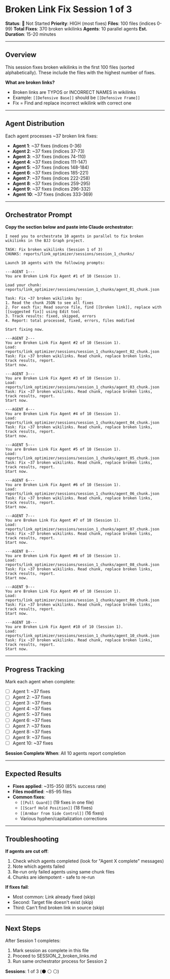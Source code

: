 # Broken Link Fix Session 1 of 3

**Status**: 🔴 Not Started
**Priority**: HIGH (most fixes)
**Files**: 100 files (indices 0-99)
**Total Fixes**: 370 broken wikilinks
**Agents**: 10 parallel agents
**Est. Duration**: 15-20 minutes

---

## Overview

This session fixes broken wikilinks in the first 100 files (sorted alphabetically). These include the files with the highest number of fixes.

**What are broken links?**
- Broken links are TYPOS or INCORRECT NAMES in wikilinks
- Example: `[[Defensive Base]]` should be `[[Defensive Frame]]`
- Fix = Find and replace incorrect wikilink with correct one

---

## Agent Distribution

Each agent processes ~37 broken link fixes:

- **Agent 1**: ~37 fixes (indices 0-36)
- **Agent 2**: ~37 fixes (indices 37-73)
- **Agent 3**: ~37 fixes (indices 74-110)
- **Agent 4**: ~37 fixes (indices 111-147)
- **Agent 5**: ~37 fixes (indices 148-184)
- **Agent 6**: ~37 fixes (indices 185-221)
- **Agent 7**: ~37 fixes (indices 222-258)
- **Agent 8**: ~37 fixes (indices 259-295)
- **Agent 9**: ~37 fixes (indices 296-332)
- **Agent 10**: ~37 fixes (indices 333-369)

---

## Orchestrator Prompt

**Copy the section below and paste into Claude orchestrator:**

```
I need you to orchestrate 10 agents in parallel to fix broken wikilinks in the BJJ Graph project.

TASK: Fix broken wikilinks (Session 1 of 3)
CHUNKS: reports/link_optimizer/sessions/session_1_chunks/

Launch 10 agents with the following prompts:

---AGENT 1---
You are Broken Link Fix Agent #1 of 10 (Session 1).

Load your chunk: reports/link_optimizer/sessions/session_1_chunks/agent_01_chunk.json

Task: Fix ~37 broken wikilinks by:
1. Read the chunk JSON to see all fixes
2. For each fix: Read source file, find [[broken link]], replace with [[suggested fix]] using Edit tool
3. Track results: fixed, skipped, errors
4. Report: total processed, fixed, errors, files modified

Start fixing now.

---AGENT 2---
You are Broken Link Fix Agent #2 of 10 (Session 1).
Load: reports/link_optimizer/sessions/session_1_chunks/agent_02_chunk.json
Task: Fix ~37 broken wikilinks. Read chunk, replace broken links, track results, report.
Start now.

---AGENT 3---
You are Broken Link Fix Agent #3 of 10 (Session 1).
Load: reports/link_optimizer/sessions/session_1_chunks/agent_03_chunk.json
Task: Fix ~37 broken wikilinks. Read chunk, replace broken links, track results, report.
Start now.

---AGENT 4---
You are Broken Link Fix Agent #4 of 10 (Session 1).
Load: reports/link_optimizer/sessions/session_1_chunks/agent_04_chunk.json
Task: Fix ~37 broken wikilinks. Read chunk, replace broken links, track results, report.
Start now.

---AGENT 5---
You are Broken Link Fix Agent #5 of 10 (Session 1).
Load: reports/link_optimizer/sessions/session_1_chunks/agent_05_chunk.json
Task: Fix ~37 broken wikilinks. Read chunk, replace broken links, track results, report.
Start now.

---AGENT 6---
You are Broken Link Fix Agent #6 of 10 (Session 1).
Load: reports/link_optimizer/sessions/session_1_chunks/agent_06_chunk.json
Task: Fix ~37 broken wikilinks. Read chunk, replace broken links, track results, report.
Start now.

---AGENT 7---
You are Broken Link Fix Agent #7 of 10 (Session 1).
Load: reports/link_optimizer/sessions/session_1_chunks/agent_07_chunk.json
Task: Fix ~37 broken wikilinks. Read chunk, replace broken links, track results, report.
Start now.

---AGENT 8---
You are Broken Link Fix Agent #8 of 10 (Session 1).
Load: reports/link_optimizer/sessions/session_1_chunks/agent_08_chunk.json
Task: Fix ~37 broken wikilinks. Read chunk, replace broken links, track results, report.
Start now.

---AGENT 9---
You are Broken Link Fix Agent #9 of 10 (Session 1).
Load: reports/link_optimizer/sessions/session_1_chunks/agent_09_chunk.json
Task: Fix ~37 broken wikilinks. Read chunk, replace broken links, track results, report.
Start now.

---AGENT 10---
You are Broken Link Fix Agent #10 of 10 (Session 1).
Load: reports/link_optimizer/sessions/session_1_chunks/agent_10_chunk.json
Task: Fix ~37 broken wikilinks. Read chunk, replace broken links, track results, report.
Start now.
```

---

## Progress Tracking

Mark each agent when complete:

- [ ] Agent 1: ~37 fixes
- [ ] Agent 2: ~37 fixes
- [ ] Agent 3: ~37 fixes
- [ ] Agent 4: ~37 fixes
- [ ] Agent 5: ~37 fixes
- [ ] Agent 6: ~37 fixes
- [ ] Agent 7: ~37 fixes
- [ ] Agent 8: ~37 fixes
- [ ] Agent 9: ~37 fixes
- [ ] Agent 10: ~37 fixes

**Session Complete When**: All 10 agents report completion

---

## Expected Results

- **Fixes applied**: ~315-350 (85% success rate)
- **Files modified**: ~85-95 files
- **Common fixes**:
  - `[[Pull Guard]]` (19 fixes in one file)
  - `[[Scarf Hold Position]]` (18 fixes)
  - `[[Armbar from Side Control]]` (16 fixes)
  - Various hyphen/capitalization corrections

---

## Troubleshooting

**If agents are cut off**:
1. Check which agents completed (look for "Agent X complete" messages)
2. Note which agents failed
3. Re-run only failed agents using same chunk files
4. Chunks are idempotent - safe to re-run

**If fixes fail**:
- Most common: Link already fixed (skip)
- Second: Target file doesn't exist (skip)
- Third: Can't find broken link in source (skip)

---

## Next Steps

After Session 1 completes:
1. Mark session as complete in this file
2. Proceed to SESSION_2_broken_links.md
3. Run same orchestrator process for Session 2

**Sessions**: 1 of 3 (⚫ ⚪ ⚪)